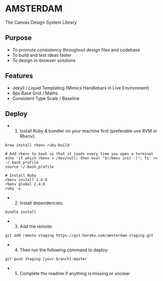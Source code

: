 # AMSTERDAM

The Canvas Design System Library

## Purpose

* To promote consistency throughout design files and codebase
* To build and test ideas faster
* To design in-browser solutions

## Features

* Jekyll / Liquid Templating (Mimics Handlebars in Live Environment)
* 8px Base Grid / Maths
* Consistent Type Scale / Baseline


## Deploy

* 1. Install Ruby & bundler on your machine first (preferable use RVM or Rbenv):

```
brew install rbenv ruby-build

# Add rbenv to bash so that it loads every time you open a terminal
echo 'if which rbenv > /dev/null; then eval "$(rbenv init -)"; fi' >> ~/.bash_profile
source ~/.bash_profile

# Install Ruby
rbenv install 2.4.0
rbenv global 2.4.0
ruby -v
```

* 2. Install dependencies:

```
bundle install
```

* 3. Add the remote:
```
git add remote staging https://git.heroku.com/amsterdam-staging.git
```

* 4. Then run the following command to deploy:

```
git push staging [your-branch]:master
```

* 5. Complete the readme if anything is missing or unclear



